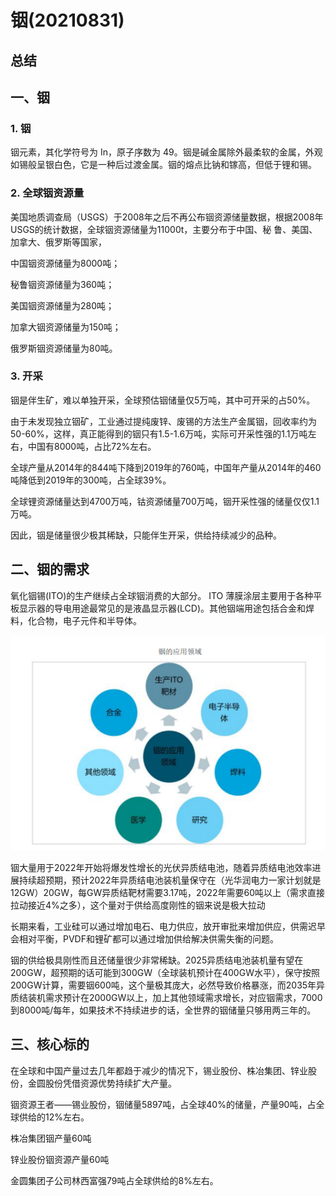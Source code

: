 # 铟(20210831)



## 总结





## 一、铟

### 1. 铟

铟元素，其化学符号为 In，原子序数为 49。铟是碱金属除外最柔软的金属，外观如锡般呈银白色，它是一种后过渡金属。铟的熔点比钠和镓高，但低于锂和锡。  



### 2. 全球铟资源量

美国地质调查局（USGS）于2008年之后不再公布铟资源储量数据，根据2008年USGS的统计数据，全球铟资源储量为11000t，主要分布于中国、秘
鲁、美国、加拿大、俄罗斯等国家，

中国铟资源储量为8000吨；

秘鲁铟资源储量为360吨；

美国铟资源储量为280吨；

加拿大铟资源储量为150吨；

俄罗斯铟资源储量为80吨。  



### 3. 开采

铟是伴生矿，难以单独开采，全球预估铟储量仅5万吨，其中可开采的占50%。

由于未发现独立铟矿，工业通过提纯废锌、废锡的方法生产金属铟，回收率约为50-60%，这样，真正能得到的铟只有1.5-1.6万吨，实际可开采性强的1.1万吨左右，中国有8000吨，占比72%左右。

全球产量从2014年的844吨下降到2019年的760吨，中国年产量从2014年的460吨降低到2019年的300吨，占全球39%。

全球锂资源储量达到4700万吨，钴资源储量700万吨，铟开采性强的储量仅仅1.1万吨。

因此，铟是储量很少极其稀缺，只能伴生开采，供给持续减少的品种。







## 二、铟的需求

氧化铟锡(ITO)的生产继续占全球铟消费的大部分。 ITO 薄膜涂层主要用于各种平板显示器的导电用途最常见的是液晶显示器(LCD)。其他铟端用途包括合金和焊
料，化合物，电子元件和半导体。  

![image-20210831215929210](铟(20210831).assets/image-20210831215929210.png)

铟大量用于2022年开始将爆发性增长的光伏异质结电池，随着异质结电池效率进展持续超预期，预计2022年异质结电池装机量保守在（光华润电力一家计划就是12GW）20GW，每GW异质结靶材需要3.17吨，2022年需要60吨以上（需求直接拉动接近4%之多），这个量对于供给高度刚性的铟来说是极大拉动



长期来看，工业硅可以通过增加电石、电力供应，放开审批来增加供应，供需迟早会相对平衡，PVDF和锂矿都可以通过增加供给解决供需失衡的问题。

铟的供给极具刚性而且还储量很少非常稀缺。2025异质结电池装机量有望在200GW，超预期的话可能到300GW（全球装机预计在400GW水平），保守按照200GW计算，需要铟600吨，这个量极其庞大，必然导致价格暴涨，而2035年异质结装机需求预计在2000GW以上，加上其他领域需求增长，对应铟需求，7000到8000吨/每年，如果技术不持续进步的话，全世界的铟储量只够用两三年的。  



## 三、核心标的

在全球和中国产量过去几年都趋于减少的情况下，锡业股份、株冶集团、锌业股份，金圆股份凭借资源优势持续扩大产量。

铟资源王者——锡业股份，铟储量5897吨，占全球40%的储量，产量90吨，占全球供给的12%左右。

株冶集团铟产量60吨

锌业股份铟资源产量60吨

金圆集团子公司林西富强79吨占全球供给的8%左右。





  














